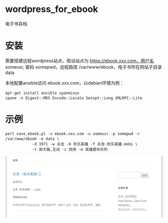 # wordpress_for_ebook
电子书存档

# 安装

需要搭建远程wordpress站点，假设站点为 https://ebook.xxx.com，用户名 someusr, 密码 somepwd，远程路径 /var/www/ebook，电子书所在网站子目录 data

本地配置ansible访问 ebook.xxx.com，以debian环境为例：

    apt-get install ansible cpanminus
    cpanm -n Digest::MD5 Encode::Locale Getopt::Long XMLRPC::Lite

# 示例

    perl save_ebook.pl -s ebook.xxx.com -u someusr -p somepwd -r /var/www/ebook -e data \
                -d 1971 -w 古龙 -b 欢乐英雄 -f 古龙-欢乐英雄.mobi \
                -t 郭大路,王动 -c 武侠 -m 英雄是欢乐的

![save_ebook_to_wordpress.png](save_ebook_to_wordpress.png)
